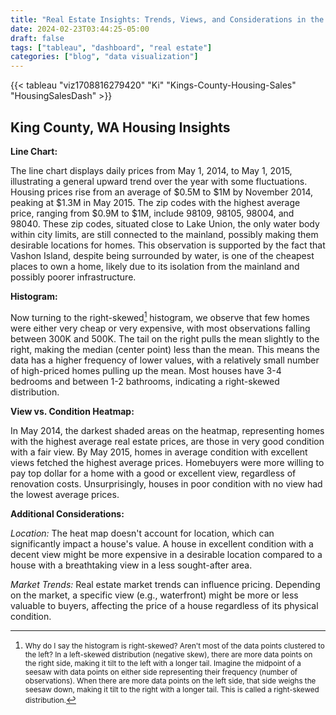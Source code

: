 ```yaml
---
title: "Real Estate Insights: Trends, Views, and Considerations in the King County, Washington Housing Market"
date: 2024-02-23T03:44:25-05:00
draft: false
tags: ["tableau", "dashboard", "real estate"]
categories: ["blog", "data visualization"]
---
```



{{< tableau "viz1708816279420" "Ki" "Kings-County-Housing-Sales" "HousingSalesDash" >}}

## King County, WA Housing Insights

**Line Chart:**

The line chart displays daily prices from May 1, 2014, to May 1, 2015, illustrating a general upward trend over the year with some fluctuations. Housing prices rise from an average of $0.5M to $1M by November 2014, peaking at $1.3M in May 2015. The zip codes with the highest average price, ranging from $0.9M to $1M, include 98109, 98105, 98004, and 98040. These zip codes, situated close to Lake Union, the only water body within city limits, are still connected to the mainland, possibly making them desirable locations for homes. This observation is supported by the fact that Vashon Island, despite being surrounded by water, is one of the cheapest places to own a home, likely due to its isolation from the mainland and possibly poorer infrastructure.

**Histogram:**

Now turning to the right-skewed[^1] histogram, we observe that few homes were either very cheap or very expensive, with most observations falling between 300K and 500K. The tail on the right pulls the mean slightly to the right, making the median (center point) less than the mean. This means the data has a higher frequency of lower values, with a relatively small number of high-priced homes pulling up the mean. Most houses have 3-4 bedrooms and between 1-2 bathrooms, indicating a right-skewed distribution.

**View vs. Condition Heatmap:**

In May 2014, the darkest shaded areas on the heatmap, representing homes with the highest average real estate prices, are those in very good condition with a fair view. By May 2015, homes in average condition with excellent views fetched the highest average prices. Homebuyers were more willing to pay top dollar for a home with a good or excellent view, regardless of renovation costs. Unsurprisingly, houses in poor condition with no view had the lowest average prices.

**Additional Considerations:**

_Location:_ The heat map doesn't account for location, which can significantly impact a house's value. A house in excellent condition with a decent view might be more expensive in a desirable location compared to a house with a breathtaking view in a less sought-after area.

_Market Trends:_ Real estate market trends can influence pricing. Depending on the market, a specific view (e.g., waterfront) might be more or less valuable to buyers, affecting the price of a house regardless of its physical condition.

[^1]: <small>Why do I say the histogram is right-skewed? Aren't most of the data points clustered to the left? In a left-skewed distribution (negative skew), there are more data points on the right side, making it tilt to the left with a longer tail. Imagine the midpoint of a seesaw with data points on either side representing their frequency (number of observations). When there are more data points on the left side, that side weighs the seesaw down, making it tilt to the right with a longer tail. This is called a right-skewed distribution.</small>
